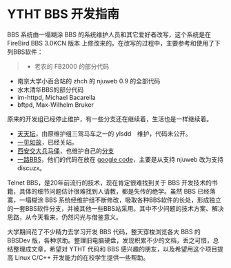 # YTHT BBS 开发指南

BBS 系统由一塌糊涂 BBS 的系统维护人员和其它爱好者改写，这个系统是在 FireBird BBS 3.0KCN 版本 上修改来的。在改写的过程中，主要参考和使用了下列BBS软件：

> * 老农的 FB2000 的部分代码
* 南京大学小百合站的 zhch 的 njuweb 0.9 的全部代码
* 水木清华BBS的部分代码
* im-httpd, Michael Bacarella
* bftpd, Max-Wilhelm Bruker

原来的开发组已经停止维护，有一些分支还在继续着，生活也是一样继续着。

* [天天坛](http://tttan.com/)，由原维护组三驾马车之一的 ylsdd　维护，代码未公开。
* [一见如故](https://yjrg.net/)，已经关站。
* [西安交大兵马俑](http://bbs.xjtu.edu.cn/)，也维护自己的[分支](https://github.com/bmybbs/bmybbs)
* [一路BBS](http://www.yilubbs.com/)，他们的代码在放在 [google code](https://code.google.com/p/ythtbbs/)，主要是从支持 njuweb 改为支持 discuzx。


Telnet BBS，是20年前流行的技术，现在肯定很难找到关于 BBS 开发技术的书籍，具体的细节问题估计很难找到人请教，都是失传的绝学。虽然 BBS 已经落寞，一塌糊涂 BBS 系统经维护组不断修改，吸取各种BBS软件的长处，形成独立的一套BBS软件分支，并被其他一些BBS站采用。其中不少问题的技术方案、解决思路，从今天看来，仍然闪光与借鉴意义。

大学期间花了不少精力去学习开发 BBS 代码，整天穿梭浏览各大 BBS 的 BBSDev 版，各种求助。整理旧电脑硬盘，发现积累不少的文档，丢之可惜，总结整理成文章，希望对 YTHT 代码和 BBS 感兴趣的朋友，以及希望用这个项目提高 Linux C/C++ 开发能力的在校学生提供一些帮助。

